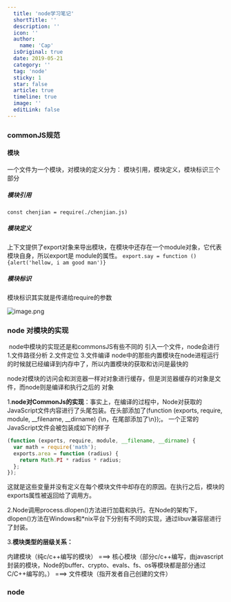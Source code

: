 ```yaml
---
  title: 'node学习笔记'
  shortTitle: ''
  description: ''
  icon: ''
  author:
    name: 'Cap'
  isOriginal: true
  date: 2019-05-21
  category: ''
  tag: 'node'
  sticky: 1
  star: false
  article: true
  timeline: true
  image: ''
  editLink: false
---
```

### commonJS规范

#### 模块

一个文件为一个模块，对模块的定义分为： 模块引用，模块定义，模块标识三个部分

##### 模块引用

`const chenjian = require(./chenjian.js)`

##### 模块定义

上下文提供了export对象来导出模块，在模块中还存在一个module对象，它代表模块自身，所以export是
module的属性。
`export.say = function (){alert('hellow, i am good man')}`

##### 模块标识

模块标识其实就是传递给require的参数

![image.png](https://cdn.nlark.com/yuque/0/2019/png/297368/1558345821818-aa74a9b4-861b-4087-a477-f4571de85cbd.png#align=left&display=inline&height=242&name=image.png&originHeight=242&originWidth=556&size=24200&status=done&width=556)

### node 对模块的实现

 node中模块的实现还是和commonsJS有些不同的
引入一个文件，node会进行
1.文件路径分析
2.文件定位
3.文件编译
node中的那些内置模块在node进程运行的时候就已经编译到内存中了，所以内置模块的获取和访问是最快的

node对模块的访问会和浏览器一样对对象进行缓存，但是浏览器缓存的对象是文件，而node则是编译和执行之后的
对象

1.**node对CommonJs的实现**：事实上，在编译的过程中，Node对获取的JavaScript文件内容进行了头尾包装。在头部添加了(function (exports, require, module, __filename, __dirname) {\n，在尾部添加了\n});。
一个正常的JavaScript文件会被包装成如下的样子

```js
(function (exports, require, module, __filename, __dirname) {
  var math = require('math');
  exports.area = function (radius) {
    return Math.PI * radius * radius;
  };
});
```

这就是这些变量并没有定义在每个模块文件中却存在的原因。在执行之后，模块的exports属性被返回给了调用方。

2.Node调用process.dlopen()方法进行加载和执行。在Node的架构下，dlopen()方法在Windows和*nix平台下分别有不同的实现，通过libuv兼容层进行了封装。

3.**模块类型的层级关系：**

内建模块（纯c/c++编写的模块） ===> 核心模块（部分c/c++编写，由javascript封装的模块，Node的buffer、crypto、evals、fs、os等模块都是部分通过C/C++编写的。） ===> 文件模块（指开发者自己创建的文件）

### node
